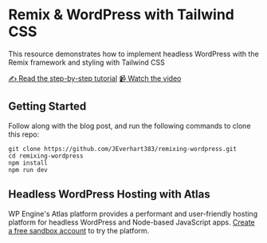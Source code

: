 # Remix & WordPress with Tailwind CSS

This resource demonstrates how to implement headless WordPress with the Remix framework and styling with Tailwind CSS


[✍️ Read the step-by-step tutorial]()
[📹 Watch the video]()

## Getting Started
Follow along with the blog post, and run the following commands to clone this repo:

    git clone https://github.com/JEverhart383/remixing-wordpress.git
    cd remixing-wordpress
    npm install
    npm run dev


## Headless WordPress Hosting with Atlas

WP Engine's Atlas platform provides a performant and user-friendly hosting platform for headless WordPress and Node-based JavaScript apps. [Create a free sandbox account](https://wpengine.com/atlas/) to try the platform. 

